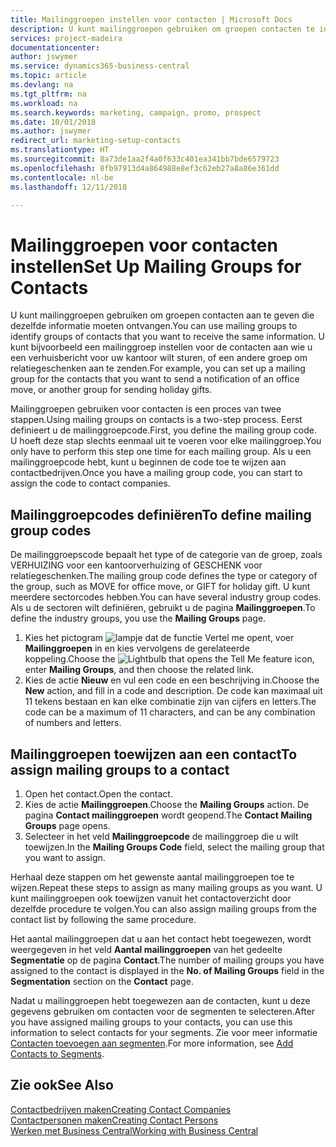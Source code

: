 ```yaml
---
title: Mailinggroepen instellen voor contacten | Microsoft Docs
description: U kunt mailinggroepen gebruiken om groepen contacten te identificeren die u dezelfde informatie wilt sturen, bijvoorbeeld voor een marketingcampagne of promotie.
services: project-madeira
documentationcenter: 
author: jswymer
ms.service: dynamics365-business-central
ms.topic: article
ms.devlang: na
ms.tgt_pltfrm: na
ms.workload: na
ms.search.keywords: marketing, campaign, promo, prospect
ms.date: 10/01/2018
ms.author: jswymer
redirect_url: marketing-setup-contacts
ms.translationtype: HT
ms.sourcegitcommit: 8a73de1aa2f4a0f633c401ea341bb7bde6579723
ms.openlocfilehash: 8fb97913d4a864988e8ef3c62eb27a8a86e361dd
ms.contentlocale: nl-be
ms.lasthandoff: 12/11/2018

---
```

# <a name="set-up-mailing-groups-for-contacts"></a><span data-ttu-id="fa50c-103">Mailinggroepen voor contacten instellen</span><span class="sxs-lookup"><span data-stu-id="fa50c-103">Set Up Mailing Groups for Contacts</span></span>
<span data-ttu-id="fa50c-104">U kunt mailinggroepen gebruiken om groepen contacten aan te geven die dezelfde informatie moeten ontvangen.</span><span class="sxs-lookup"><span data-stu-id="fa50c-104">You can use mailing groups to identify groups of contacts that you want to receive the same information.</span></span> <span data-ttu-id="fa50c-105">U kunt bijvoorbeeld een mailinggroep instellen voor de contacten aan wie u een verhuisbericht voor uw kantoor wilt sturen, of een andere groep om relatiegeschenken aan te zenden.</span><span class="sxs-lookup"><span data-stu-id="fa50c-105">For example, you can set up a mailing group for the contacts that you want to send a notification of an office move, or another group for sending holiday gifts.</span></span>

<span data-ttu-id="fa50c-106">Mailinggroepen gebruiken voor contacten is een proces van twee stappen.</span><span class="sxs-lookup"><span data-stu-id="fa50c-106">Using mailing groups on contacts is a two-step process.</span></span> <span data-ttu-id="fa50c-107">Eerst definieert u de mailinggroepcode.</span><span class="sxs-lookup"><span data-stu-id="fa50c-107">First, you define the mailing group code.</span></span> <span data-ttu-id="fa50c-108">U hoeft deze stap slechts eenmaal uit te voeren voor elke mailinggroep.</span><span class="sxs-lookup"><span data-stu-id="fa50c-108">You only have to perform this step one time for each mailing group.</span></span> <span data-ttu-id="fa50c-109">Als u een mailinggroepcode hebt, kunt u beginnen de code toe te wijzen aan contactbedrijven.</span><span class="sxs-lookup"><span data-stu-id="fa50c-109">Once you have a mailing group code, you can start to assign the code to contact companies.</span></span>

## <a name="to-define-mailing-group-codes"></a><span data-ttu-id="fa50c-110">Mailinggroepcodes definiëren</span><span class="sxs-lookup"><span data-stu-id="fa50c-110">To define mailing group codes</span></span>
<span data-ttu-id="fa50c-111">De mailinggroepscode bepaalt het type of de categorie van de groep, zoals VERHUIZING voor een kantoorverhuizing of GESCHENK voor relatiegeschenken.</span><span class="sxs-lookup"><span data-stu-id="fa50c-111">The mailing group code defines the type or category of the group, such as MOVE for office move, or GIFT for holiday gift.</span></span> <span data-ttu-id="fa50c-112">U kunt meerdere sectorcodes hebben.</span><span class="sxs-lookup"><span data-stu-id="fa50c-112">You can have several industry group codes.</span></span> <span data-ttu-id="fa50c-113">Als u de sectoren wilt definiëren, gebruikt u de pagina **Mailinggroepen**.</span><span class="sxs-lookup"><span data-stu-id="fa50c-113">To define the industry groups, you use the **Mailing Groups** page.</span></span>

1. <span data-ttu-id="fa50c-114">Kies het pictogram ![lampje dat de functie Vertel me opent](media/ui-search/search_small.png "Vertel me wat u wilt doen"), voer **Mailinggroepen** in en kies vervolgens de gerelateerde koppeling.</span><span class="sxs-lookup"><span data-stu-id="fa50c-114">Choose the ![Lightbulb that opens the Tell Me feature](media/ui-search/search_small.png "Tell me what you want to do") icon, enter **Mailing Groups**, and then choose the related link.</span></span>
2. <span data-ttu-id="fa50c-115">Kies de actie **Nieuw** en vul een code en een beschrijving in.</span><span class="sxs-lookup"><span data-stu-id="fa50c-115">Choose the **New** action, and fill in a code and description.</span></span> <span data-ttu-id="fa50c-116">De code kan maximaal uit 11 tekens bestaan en kan elke combinatie zijn van cijfers en letters.</span><span class="sxs-lookup"><span data-stu-id="fa50c-116">The code can be a maximum of 11 characters, and can be any combination of numbers and letters.</span></span>

## <a name="AssignMailGroupContact"></a> <span data-ttu-id="fa50c-117">Mailinggroepen toewijzen aan een contact</span><span class="sxs-lookup"><span data-stu-id="fa50c-117">To assign mailing groups to a contact</span></span>
1. <span data-ttu-id="fa50c-118">Open het contact.</span><span class="sxs-lookup"><span data-stu-id="fa50c-118">Open the contact.</span></span>
2. <span data-ttu-id="fa50c-119">Kies de actie **Mailinggroepen**.</span><span class="sxs-lookup"><span data-stu-id="fa50c-119">Choose the **Mailing Groups** action.</span></span> <span data-ttu-id="fa50c-120">De pagina **Contact mailinggroepen** wordt geopend.</span><span class="sxs-lookup"><span data-stu-id="fa50c-120">The **Contact Mailing Groups** page opens.</span></span>
3. <span data-ttu-id="fa50c-121">Selecteer in het veld **Mailinggroepcode** de mailinggroep die u wilt toewijzen.</span><span class="sxs-lookup"><span data-stu-id="fa50c-121">In the **Mailing Groups Code** field, select the mailing group that you want to assign.</span></span>

<span data-ttu-id="fa50c-122">Herhaal deze stappen om het gewenste aantal mailinggroepen toe te wijzen.</span><span class="sxs-lookup"><span data-stu-id="fa50c-122">Repeat these steps to assign as many mailing groups as you want.</span></span> <span data-ttu-id="fa50c-123">U kunt mailinggroepen ook toewijzen vanuit het contactoverzicht door dezelfde procedure te volgen.</span><span class="sxs-lookup"><span data-stu-id="fa50c-123">You can also assign mailing groups from the contact list by following the same procedure.</span></span>

<span data-ttu-id="fa50c-124">Het aantal mailinggroepen dat u aan het contact hebt toegewezen, wordt weergegeven in het veld **Aantal mailinggroepen** van het gedeelte **Segmentatie** op de pagina **Contact**.</span><span class="sxs-lookup"><span data-stu-id="fa50c-124">The number of mailing groups you have assigned to the contact is displayed in the **No. of Mailing Groups** field in the **Segmentation** section on the **Contact** page.</span></span>

<span data-ttu-id="fa50c-125">Nadat u mailinggroepen hebt toegewezen aan de contacten, kunt u deze gegevens gebruiken om contacten voor de segmenten te selecteren.</span><span class="sxs-lookup"><span data-stu-id="fa50c-125">After you have assigned mailing groups to your contacts, you can use this information to select contacts for your segments.</span></span> <span data-ttu-id="fa50c-126">Zie voor meer informatie [Contacten toevoegen aan segmenten](marketing-add-contact-segment.md).</span><span class="sxs-lookup"><span data-stu-id="fa50c-126">For more information, see [Add Contacts to Segments](marketing-add-contact-segment.md).</span></span>

## <a name="see-also"></a><span data-ttu-id="fa50c-127">Zie ook</span><span class="sxs-lookup"><span data-stu-id="fa50c-127">See Also</span></span>
[<span data-ttu-id="fa50c-128">Contactbedrijven maken</span><span class="sxs-lookup"><span data-stu-id="fa50c-128">Creating Contact Companies</span></span>](marketing-create-contact-companies.md)  
[<span data-ttu-id="fa50c-129">Contactpersonen maken</span><span class="sxs-lookup"><span data-stu-id="fa50c-129">Creating Contact Persons</span></span>](marketing-create-contact-persons.md)  
[<span data-ttu-id="fa50c-130">Werken met Business Central</span><span class="sxs-lookup"><span data-stu-id="fa50c-130">Working with Business Central</span></span>](ui-work-product.md)

